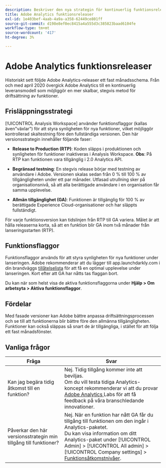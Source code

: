 ```yaml
---
description: Beskriver den nya strategin för kontinuerlig funktionsrelease för Adobe Analytics
title: Adobe Analytics funktionsreleaser
exl-id: 1e403bef-4aab-4a9a-a358-62449ce801ff
source-git-commit: d198e8ef0ec8415a4a555d3c385823baad6104fe
workflow-type: tm+mt
source-wordcount: '417'
ht-degree: 3%

---
```


# Adobe Analytics funktionsreleaser

Historiskt sett följde Adobe Analytics-releaser ett fast månadsschema. Från och med april 2020 övergick Adobe Analytics till en kontinuerlig leveransmodell som möjliggör en mer skalbar, stegvis metod för driftsättning av funktioner.

## Frisläppningsstrategi

[!UICONTROL Analysis Workspace] använder funktionsflaggor (kallas även&quot;växlar&quot;) för att styra synligheten för nya funktioner, vilket möjliggör kontrollerad skaltestning före den fullständiga versionen. Den här versionsstrategin innehåller följande faser:

* **Release to Production (RTP)**: Koden släpps i produktionen och synligheten för funktioner inaktiveras i Analysis Workspace. **Obs**: På RTP kan funktionen vara tillgänglig i 2.0 Analytics API.

* **Begränsad testning**: En stegvis release börjar med testning av användare i Adobe. Versionen skalas sedan från 0 % till 100 % av tillgängligheten under ett par månader. Utfasad utrullning sker på organisationsnivå, så att alla berättigade användare i en organisation får samma upplevelse.

* **Allmän tillgänglighet (GA)**: Funktionen är tillgänglig för 100 % av berättigade Experience Cloud-organisationer och har släppts fullständigt.

För varje funktionsversion kan tidslinjen från RTP till GA variera. Målet är att hålla releaserna korta, så att en funktion blir GA inom två månader från lanseringsstarten (RTP).

## Funktionsflaggor

Funktionsflaggor används för att styra synligheten för nya funktioner under lanseringen. Adobe rekommenderar att du lägger till app.launchdarkly.com i din brandväggs [tillåtelselista](https://docs.adobe.com/content/help/en/analytics/technotes/ip-addresses.html) för att få en optimal upplevelse under lanseringen. Kort efter att GA har nåtts tas flaggan bort.

Du kan när som helst visa de aktiva funktionsflaggorna under **Hjälp > Om arbetsyta > Aktiva funktionsflaggor**.

## Fördelar

Med fasade versioner kan Adobe bättre anpassa driftsättningsprocessen och se till att funktionerna blir bättre före den allmänna tillgängligheten. Funktioner kan också släppas så snart de är tillgängliga, i stället för att följa ett fast månadsfönster.

## Vanliga frågor

| Fråga | Svar |
|---|---|
| Kan jag begära tidig åtkomst till en funktion? | Nej. Tidig tillgång kommer inte att beviljas.<br>Om du vill testa tidiga Analytics-koncept rekommenderar vi att du provar  [Adobe Analytics ](https://docs.adobe.com/content/help/en/analytics/analyze/tech-previews/overview.html) Labs för att få feedback på våra branschledande innovationer. |
| Påverkar den här versionsstrategin min tillgång till funktioner? | Nej. När en funktion har nått GA får du tillgång till funktionen om den ingår i Analytics-paketet.<br>Du kan visa information om ditt Analytics-paket under  [!UICONTROL Admin] >  [!UICONTROL All admin] >  [!UICONTROL Company settings] >  [Funktionsåtkomstnivåer](https://docs.adobe.com/content/help/en/analytics/admin/company-settings/feature-access-levels.html). |
